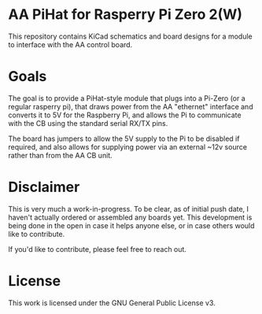 # AA PiHat for Rasperry Pi Zero 2(W)

This repository contains KiCad schematics and board designs for a module to interface with the AA control board.

# Goals

The goal is to provide a PiHat-style module that plugs into a Pi-Zero (or a regular rasperry pi), that draws power from the AA "ethernet" interface and converts it to 5V for the Raspberry Pi, and allows the Pi to communicate with the CB using the standard serial RX/TX pins.

The board has jumpers to allow the 5V supply to the Pi to be disabled if required, and also allows for supplying power via an external ~12v source rather than from the AA CB unit.

# Disclaimer

This is very much a work-in-progress. To be clear, as of initial push date, I haven't actually ordered or assembled any boards yet. This development is being done in the open in case it helps anyone else, or in case others would like to contribute.

If you'd like to contribute, please feel free to reach out.

# License

This work is licensed under the GNU General Public License v3.

